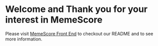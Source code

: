 # Welcome and Thank you for your interest in MemeScore

Please visit [MemeScore Front End](https://github.com/Primemerlinian/memescore-front) to checkout our README and to see more information.
